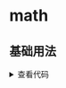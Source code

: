 <script setup>
import Index from './index.vue'
</script>

# math

<ClientOnly>
  <description :tagNameList="['浏览器','Node']" description="数值计算相关函数" /> 
</ClientOnly>

## 基础用法
<ClientOnly>
  <Index />
</ClientOnly>
<details>

<summary>查看代码</summary>

<<< @/utils/math/index.vue

</details>
